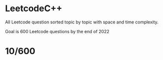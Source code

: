 # LeetcodeC++
All Leetcode question sorted topic by topic with space and time complexity. 

Goal is 600 Leetcode questions by the end of 2022

# 10/600
